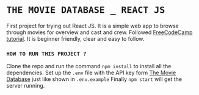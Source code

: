 # `THE MOVIE DATABASE _ REACT JS`
First project for trying out React JS.
It is a simple web app to browse through movies for overview and cast and crew.
Followed [FreeCodeCamp tutorial](https://www.youtube.com/watch?v=nTeuhbP7wdE). It is beginner friendly, clear and easy to follow.

### `HOW TO RUN THIS PROJECT ?`
Clone the repo and run the command `npm install` to install all the dependencies.
Set up the `.env` file with the API key form [The Movie Database](https://www.themoviedb.org/) just like shown in `.env.example`
Finally `npm start` will get the server running.